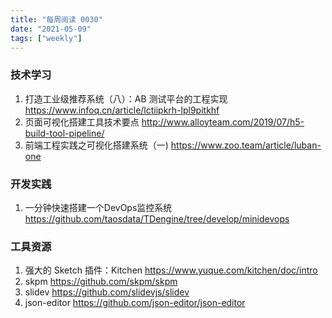 ```yaml
---
title: "每周阅读 0030"
date: "2021-05-09"
tags: ["weekly"]
---
```


### 技术学习
1. 打造工业级推荐系统（八）：AB 测试平台的工程实现 https://www.infoq.cn/article/lctiipkrh-lpl9pitkhf
2. 页面可视化搭建工具技术要点 http://www.alloyteam.com/2019/07/h5-build-tool-pipeline/
3. 前端工程实践之可视化搭建系统（一) https://www.zoo.team/article/luban-one

### 开发实践
1. 一分钟快速搭建一个DevOps监控系统 https://github.com/taosdata/TDengine/tree/develop/minidevops

### 工具资源
1. 强大的 Sketch 插件：Kitchen https://www.yuque.com/kitchen/doc/intro
2. skpm https://github.com/skpm/skpm
3. slidev https://github.com/slidevjs/slidev
4. json-editor https://github.com/json-editor/json-editor